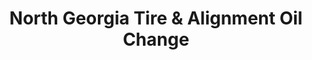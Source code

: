 ---
title: "North Georgia Tire & Alignment Oil Change"
url: /ringgold/north-georgia-tire-und-alignment-oil-change/
shop: Reifen
---